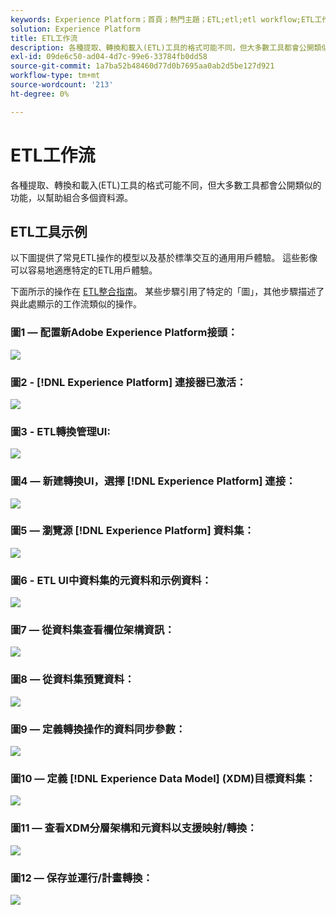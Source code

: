 ```yaml
---
keywords: Experience Platform；首頁；熱門主題；ETL;etl;etl workflow;ETL工作流
solution: Experience Platform
title: ETL工作流
description: 各種提取、轉換和載入(ETL)工具的格式可能不同，但大多數工具都會公開類似的功能，以幫助組合多個資料源。
exl-id: 09de6c50-ad04-4d7c-99e6-33784fb0dd58
source-git-commit: 1a7ba52b48460d77d0b7695aa0ab2d5be127d921
workflow-type: tm+mt
source-wordcount: '213'
ht-degree: 0%

---
```


# ETL工作流

各種提取、轉換和載入(ETL)工具的格式可能不同，但大多數工具都會公開類似的功能，以幫助組合多個資料源。

## ETL工具示例

以下圖提供了常見ETL操作的模型以及基於標準交互的通用用戶體驗。 這些影像可以容易地適應特定的ETL用戶體驗。

下面所示的操作在 [ETL整合指南](home.md)。 某些步驟引用了特定的「圖」，其他步驟描述了與此處顯示的工作流類似的操作。

### 圖1 — 配置新Adobe Experience Platform接頭：

![](images/image2.png)

### 圖2 - [!DNL Experience Platform] 連接器已激活：

![](images/image3.png)

### 圖3 - ETL轉換管理UI:

![](images/image4.png)

### 圖4 — 新建轉換UI，選擇 [!DNL Experience Platform] 連接：

![](images/image5.png)

### 圖5 — 瀏覽源 [!DNL Experience Platform] 資料集：

![](images/image6.png)

### 圖6 - ETL UI中資料集的元資料和示例資料：

![](images/image7.png)

### 圖7 — 從資料集查看欄位架構資訊：

![](images/image8.png)

### 圖8 — 從資料集預覽資料：

![](images/image9.png)

### 圖9 — 定義轉換操作的資料同步參數：

![](images/image10.png)

### 圖10 — 定義 [!DNL Experience Data Model] (XDM)目標資料集：

![](images/image11.png)

### 圖11 — 查看XDM分層架構和元資料以支援映射/轉換：

![](images/image12.png)

### 圖12 — 保存並運行/計畫轉換：

![](images/image13.png)
